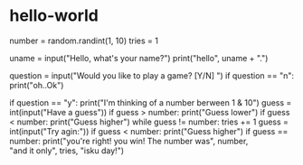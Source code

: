 # hello-world

number = random.randint(1, 10)
tries = 1

uname = input("Hello, what's your name?")
print("hello", uname + ".")

question = input("Would you like to play a game? [Y/N] ")
if question == "n":
	print("oh..Ok")

if question == "y":
	print("I'm thinking of a number berween 1 & 10")
	guess = int(input("Have a guess"))
	if guess > number:
		print("Guess lower")
if guess < number:
		print("Guess higher")
while guess != number:
	tries += 1
	guess = int(input("Try agin:"))
	if guess < number:
		print("Guess higher")
if guess == number:
	print("you're right! you win! The number was", number, \
		  "and it only", tries, "isku day!")
	
